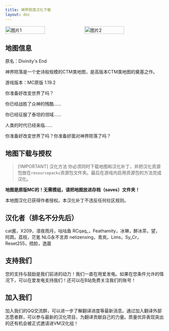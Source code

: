 ```yaml
---
title: 神界陨落汉化下载
layout: doc
---
```


<div style="display: flex">
  <img src="https://s11.ax1x.com/2024/02/25/pFalbNR.jpg" style="width:50%" alt="图片1">
  <img src="https://s11.ax1x.com/2024/02/25/pFaMYKe.png" style="width:50%" alt="图片2">
</div>

## 地图信息

原名：Divinity's End

神界陨落是一个史诗般规模的CTM类地图，是高版本CTM类地图的奠基之作。

游戏版本：MC原版 1.19.2


你准备好改变世界了吗？

你已经战胜了众神的残酷……

你已经征服了泰坦的领域……

人类的时代已经来临……

你准备好改变世界了吗？你准备好面对神界陨落了吗？

<DownloadLinks :methods="[
  { id: 'dl', text: '下载地图和汉化', icon: '/imgs/svg/lanzou.svg', link: 'https://vmhanhuazu.lanzouo.com/s/divinity' },
  { id: 'bilibili', text: '宣传片与汉化教程', icon: '/imgs/svg/bilibili.svg', link: 'https://www.bilibili.com/video/BV1kx421C7ds' },
  { id: 'lazy', text: '懒汉下载', icon: '/imgs/logo/logo_64.png', link: '/lazy/' }
]" />

## 地图下载与授权

> [!IMPORTANT] 汉化方法
> 你必须同时下载地图和汉化补丁，并把汉化资源包放在`resourcepacks`资源包文件夹。最后在游戏内启用资源包的方法完成汉化。

**地图是原版MC的！无需模组，请把地图放进存档（saves）文件夹！**

本地图汉化已获得作者授权。本汉化补丁不违反任何社区规则。

## 汉化者（排名不分先后）

cat酱，X209，凛夜雨月，咕咕鱼 RCqaq_，Feathamity，冰琳，醉冰茶，望，阿鹉，荔枝，茫氪 NLG永不言弃 netizenxing，青岚，Lims，Sy_Cr，Reset255，捂脸，逸晨

## 支持我们

您的支持与鼓励是我们前进的动力！我们一直在用爱发电。如果在您条件允许的情况下，可以在爱发电支持我们！还可以在B站免费关注我们的账号！

## 加入我们

加入我们的QQ交流群，可以进一步了解翻译进度等最新消息。通过加入翻译外部志愿者群，可以参与最新的汉化项目，为翻译贡献自己的力量。质量优异表现突出的还有机会被正式邀请进VM汉化组！

